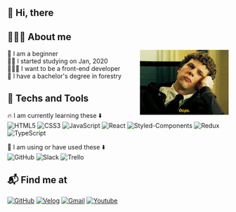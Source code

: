 ## 👋 Hi, there

## 🙋🏻‍♂️ About me

<img width="40%" align="right" alt="Github" src="https://raw.githubusercontent.com/keemtj/keemtj/master/images/oops.gif" />

🐣 I am a beginner  
✍🏻 I started studying on Jan, 2020  
🧑🏻‍💻 I want to be a front-end developer  
🌳 I have a bachelor's degree in forestry

## 🚀 Techs and Tools

🔥 I am currently learning these ⬇️  
![HTML5](https://img.shields.io/badge/HTML5-DE4B24?style=flat-square&logo=html5&logoColor=white)
![CSS3](https://img.shields.io/badge/CSS3-026DB4?style=flat-square&logo=css3)
![JavaScript](https://img.shields.io/badge/JavaScript-F7DF1D?style=flat-square&logo=javascript&logoColor=white)
![React](https://img.shields.io/badge/React-53C1DE?style=flat-square&logo=react&logoColor=white)
![Styled-Components](https://img.shields.io/badge/Styled_Components-DB7C85?style=flat-square&logo=styled-components&logoColor=white)
![Redux](https://img.shields.io/badge/Redux-7F43C5?style=flat-square&logo=redux&logoColor=white)
![TypeScript](https://img.shields.io/badge/TypeScript-1864ab?style=flat-square&logo=typescript)

🔧 I am using or have used these ⬇️  
![GitHub](https://img.shields.io/badge/GitHub-181717?style=flat-square&logo=github)
![Slack](https://img.shields.io/badge/Slack-E01E5A?style=flat-square&logo=Slack)
![Trello](https://img.shields.io/badge/Trello-1864ab?style=flat-square&logo=trello)

## 📬 Find me at

[![GitHub](https://img.shields.io/badge/GitHub-181717?style=flat-square&logo=github)](https://github.com/keemtj)
[![Velog](https://img.shields.io/badge/Blog-11B48A?style=flat-square&logo=Vimeo&logoColor=white&link=https://velog.io/@keemtj/series)](https://velog.io/@keemtj/series)
[![Gmail](https://img.shields.io/badge/Gmail-FA3C3C?style=flat-square&logo=Gmail&logoColor=white&link=mailto:keemgreat@gmail.com)](mailto:keemgreat@gmail.com)
[![Youtube](https://img.shields.io/badge/Youtube-F80400?style=flat-square&logo=youtube&link=https://www.youtube.com/channel/UCuj1zacBhMnwXEfUPGMuaOw/)](https://www.youtube.com/channel/UCuj1zacBhMnwXEfUPGMuaOw/)

<!-- 🥅 My Goals: I'll learn these ⬇️
![Node.js](https://img.shields.io/badge/Node.js-323232?style=flat-square&logo=Node.js)
![MongoDB](https://img.shields.io/badge/MongoDB-323232?style=flat-square&logo=mongodb)
![Amazon AWS](https://img.shields.io/badge/AWS-232F3E?style=flat-square&logo=amazon-aws)
![MySQL](https://img.shields.io/badge/MySQL-white?style=flat-square&logo=mysql)
![Python](https://img.shields.io/badge/-Python-323232?style=flat-square&logo=Python) -->

<!-- <details>
  <summary>📝Resume</summary>
  Sorry.. Nothing yet..
</details> -->
